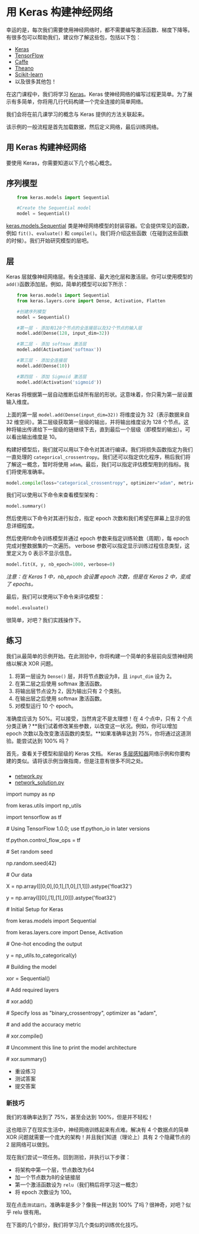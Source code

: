 # 用 Keras 构建神经网络

幸运的是，每次我们需要使用神经网络时，都不需要编写激活函数、梯度下降等。有很多包可以帮助我们，建议你了解这些包，包括以下包：

- [Keras](https://keras.io/)
- [TensorFlow](https://www.tensorflow.org/)
- [Caffe](http://caffe.berkeleyvision.org/)
- [Theano](http://deeplearning.net/software/theano/)
- [Scikit-learn](http://scikit-learn.org/)
- 以及很多其他包！

在这门课程中，我们将学习 [Keras](https://keras.io/)。Keras 使神经网络的编写过程更简单。为了展示有多简单，你将用几行代码构建一个完全连接的简单网络。

我们会将在前几课学习的概念与 Keras 提供的方法关联起来。

该示例的一般流程是首先加载数据，然后定义网络，最后训练网络。

## 用 Keras 构建神经网络

要使用 Keras，你需要知道以下几个核心概念。

## 序列模型

```python
    from keras.models import Sequential

    #Create the Sequential model
    model = Sequential()
```

[keras.models.Sequential](https://keras.io/models/sequential/) 类是神经网络模型的封装容器。它会提供常见的函数，例如 `fit()`、`evaluate()` 和 `compile()`。我们将介绍这些函数（在碰到这些函数的时候）。我们开始研究模型的层吧。

## 层

Keras 层就像神经网络层。有全连接层、最大池化层和激活层。你可以使用模型的 `add()`函数添加层。例如，简单的模型可以如下所示：

```python
    from keras.models import Sequential
    from keras.layers.core import Dense, Activation, Flatten

    #创建序列模型
    model = Sequential()

    #第一层 - 添加有128个节点的全连接层以及32个节点的输入层
    model.add(Dense(128, input_dim=32))

    #第二层 - 添加 softmax 激活层
    model.add(Activation('softmax'))

    #第三层 - 添加全连接层
    model.add(Dense(10))

    #第四层 - 添加 Sigmoid 激活层
    model.add(Activation('sigmoid'))
```

Keras 将根据第一层自动推断后续所有层的形状。这意味着，你只需为第一层设置输入维度。

上面的第一层 `model.add(Dense(input_dim=32))` 将维度设为 32（表示数据来自 32 维空间）。第二层级获取第一层级的输出，并将输出维度设为 128 个节点。这种将输出传递给下一层级的链继续下去，直到最后一个层级（即模型的输出）。可以看出输出维度是 10。

构建好模型后，我们就可以用以下命令对其进行编译。我们将损失函数指定为我们一直处理的 `categorical_crossentropy`。我们还可以指定优化程序，稍后我们将了解这一概念，暂时将使用 `adam`。最后，我们可以指定评估模型用到的指标。我们将使用准确率。

```python
model.compile(loss="categorical_crossentropy", optimizer="adam", metrics = ['accuracy'])
```

我们可以使用以下命令来查看模型架构：

```python
model.summary()
```

然后使用以下命令对其进行拟合，指定 epoch 次数和我们希望在屏幕上显示的信息详细程度。

然后使用fit命令训练模型并通过 epoch 参数来指定训练轮数（周期），每 epoch 完成对整数据集的一次遍历。 verbose 参数可以指定显示训练过程信息类型，这里定义为 0 表示不显示信息。

```python
model.fit(X, y, nb_epoch=1000, verbose=0)
```

*注意：在 Keras 1 中，nb_epoch 会设置 epoch 次数，但是在 Keras 2 中，变成了 epochs。*

最后，我们可以使用以下命令来评估模型：

```python
model.evaluate()
```

很简单，对吧？我们实践操作下。





## 练习

我们从最简单的示例开始。在此测验中，你将构建一个简单的多层前向反馈神经网络以解决 XOR 问题。

1. 将第一层设为 `Dense()` 层，并将节点数设为8，且 `input_dim` 设为 2。
2. 在第二层之后使用 softmax 激活函数。
3. 将输出层节点设为 2，因为输出只有 2 个类别。
4. 在输出层之后使用 softmax 激活函数。
5. 对模型运行 10 个 epoch。

准确度应该为 50%。可以接受，当然肯定不是太理想！在 4 个点中，只有 2 个点分类正确？**我们试着修改某些参数，以改变这一状况。例如，你可以增加 epoch 次数以及改变激活函数的类型。**如果准确率达到 75%，你将通过这道测验。能尝试达到 100% 吗？

首先，查看关于模型和层级的 Keras 文档。 Keras [多层感知器](https://github.com/fchollet/keras/blob/master/examples/mnist_mlp.py)网络示例和你要构建的类似。请将该示例当做指南，但是注意有很多不同之处。





##### 

- [network.py](https://classroom.udacity.com/nanodegrees/nd101-cn-advanced/parts/484efacf-1085-4481-9218-982074a4627c/modules/675d02b4-7881-4c86-8df8-7a6b3e12bbce/lessons/7c042ed0-08e7-4138-ad78-1a8d671d5da5/concepts/7c3d9b4c-206d-4430-9459-c78357181d9a#)
- [network_solution.py](https://classroom.udacity.com/nanodegrees/nd101-cn-advanced/parts/484efacf-1085-4481-9218-982074a4627c/modules/675d02b4-7881-4c86-8df8-7a6b3e12bbce/lessons/7c042ed0-08e7-4138-ad78-1a8d671d5da5/concepts/7c3d9b4c-206d-4430-9459-c78357181d9a#)







import numpy as np

from keras.utils import np_utils

import tensorflow as tf

\# Using TensorFlow 1.0.0; use tf.python_io in later versions

tf.python.control_flow_ops = tf



\# Set random seed

np.random.seed(42)



\# Our data

X = np.array([[0,0],[0,1],[1,0],[1,1]]).astype('float32')

y = np.array([[0],[1],[1],[0]]).astype('float32')



\# Initial Setup for Keras

from keras.models import Sequential

from keras.layers.core import Dense, Activation

\# One-hot encoding the output

y = np_utils.to_categorical(y)



\# Building the model

xor = Sequential()



\# Add required layers

\# xor.add()



\# Specify loss as "binary_crossentropy", optimizer as "adam",

\# and add the accuracy metric

\# xor.compile()



\# Uncomment this line to print the model architecture

\# xor.summary()













- 重设练习
- 测试答案
- 提交答案





### 新技巧

我们的准确率达到了 75%，甚至会达到 100%，但是并不轻松！

这也暗示了在现实生活中，神经网络训练起来有点难。解决有 4 个数据点的简单 XOR 问题就需要一个庞大的架构！并且我们知道（理论上）具有 2 个隐藏节点的 2 层网络可以做到。

现在我们尝试一项任务。回到测验，并执行以下步骤：

- 将架构中第一个层，节点数改为64
- 加一个节点数为8的全链接层
- 第一个激活函数设为 `relu`（我们稍后将学习这一概念）
- 将 epoch 次数设为 100。

现在点击`测试运行`。准确率是多少？像我一样达到 100% 了吗？很神奇，对吧？似乎 relu 很有用。

在下面的几个部分，我们将学习几个类似的训练优化技巧。
